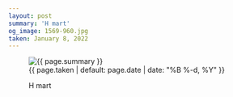 ```yaml
---
layout: post
summary: 'H mart'
og_image: 1569-960.jpg
taken: January 8, 2022
---
```


<figure class="post">
<img alt="{{ page.summary }}" sizes="(min-width: 700px) 50vw, calc(100vw - 2rem)" src="{{ site.assets_url }}/1569-480.jpg" srcset="{{ site.assets_url }}/1569-240.jpg 240w, {{ site.assets_url }}/1569-480.jpg 480w, {{ site.assets_url }}/1569-720.jpg 720w, {{ site.assets_url }}/1569-960.jpg 960w"/>
<figcaption>
<time>{{ page.taken | default: page.date | date: "%B %-d, %Y" }}</time>
<p>H mart</p>
</figcaption>
</figure>
